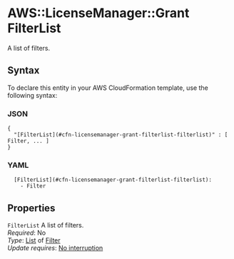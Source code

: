 # AWS::LicenseManager::Grant FilterList<a name="aws-properties-licensemanager-grant-filterlist"></a>

A list of filters\.

## Syntax<a name="aws-properties-licensemanager-grant-filterlist-syntax"></a>

To declare this entity in your AWS CloudFormation template, use the following syntax:

### JSON<a name="aws-properties-licensemanager-grant-filterlist-syntax.json"></a>

```
{
  "[FilterList](#cfn-licensemanager-grant-filterlist-filterlist)" : [ Filter, ... ]
}
```

### YAML<a name="aws-properties-licensemanager-grant-filterlist-syntax.yaml"></a>

```
  [FilterList](#cfn-licensemanager-grant-filterlist-filterlist): 
    - Filter
```

## Properties<a name="aws-properties-licensemanager-grant-filterlist-properties"></a>

`FilterList`  <a name="cfn-licensemanager-grant-filterlist-filterlist"></a>
A list of filters\.  
*Required*: No  
*Type*: [List](#aws-properties-licensemanager-grant-filterlist) of [Filter](aws-properties-licensemanager-grant-filter.md)  
*Update requires*: [No interruption](https://docs.aws.amazon.com/AWSCloudFormation/latest/UserGuide/using-cfn-updating-stacks-update-behaviors.html#update-no-interrupt)